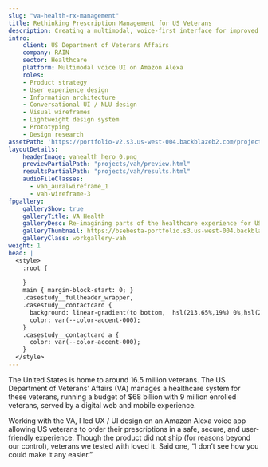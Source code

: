 ```yaml
---
slug: "va-health-rx-management"
title: Rethinking Prescription Management for US Veterans
description: Creating a multimodal, voice-first interface for improved service speed and accessibility
intro:
    client: US Department of Veterans Affairs
    company: RAIN
    sector: Healthcare
    platform: Multimodal voice UI on Amazon Alexa
    roles:
    - Product strategy
    - User experience design
    - Information architecture
    - Conversational UI / NLU design
    - Visual wireframes
    - Lightweight design system
    - Prototyping
    - Design research
assetPath: 'https://portfolio-v2.s3.us-west-004.backblazeb2.com/projects/va-health/'
layoutDetails:
    headerImage: vahealth_hero_0.png
    previewPartialPath: "projects/vah/preview.html"
    resultsPartialPath: "projects/vah/results.html"
    audioFileClasses:
      - vah_auralwireframe_1
      - vah-wireframe-3
fpgallery:
    galleryShow: true
    galleryTitle: VA Health
    galleryDesc: Re-imagining parts of the healthcare experience for US veterans
    galleryThumbnail: https://bsebesta-portfolio.s3.us-west-004.backblazeb2.com/case-studies/thumbnail_vah_1.png
    galleryClass: workgallery-vah
weight: 1
head: |
  <style>
    :root {
        
    }
    main { margin-block-start: 0; }
    .casestudy__fullheader_wrapper,
    .casestudy__contactcard {
      background: linear-gradient(to bottom,  hsl(213,65%,19%) 0%,hsl(213,56%,30%) 100%);
      color: var(--color-accent-000);
    }
    .casestudy__contactcard a {
      color: var(--color-accent-000);
    }
  </style>
---
```


The United States is home to around 16.5 million veterans. The US Department of Veterans’ Affairs (VA) manages a healthcare system for these veterans, running a budget of $68 billion with 9 million enrolled veterans, served by a digital web and mobile experience.

Working with the VA, I led UX / UI design on an Amazon Alexa voice app allowing US veterans to order their prescriptions in a safe, secure, and user-friendly experience. Though the product did not ship (for reasons beyond our control), veterans we tested with loved it. Said one, “I don’t see how you could make it any easier.”